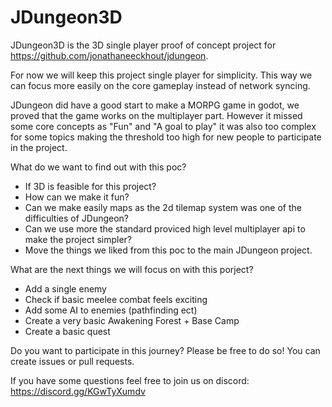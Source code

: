 # JDungeon3D

JDungeon3D is the 3D single player proof of concept project for https://github.com/jonathaneeckhout/jdungeon.

For now we will keep this project single player for simplicity. This way we can focus more easily on the core gameplay instead of network syncing.

JDungeon did have a good start to make a MORPG game in godot, we proved that the game works on the multiplayer part. However it missed some core concepts as "Fun" and "A goal to play" it was also too complex for some topics making the threshold too high for new people to participate in the project.

What do we want to find out with this poc?
- If 3D is feasible for this project?
- How can we make it fun?
- Can we make easily maps as the 2d tilemap system was one of the difficulties of JDungeon?
- Can we use more the standard proviced high level multiplayer api to make the project simpler?
- Move the things we liked from this poc to the main JDungeon project. 

What are the next things we will focus on with this porject?
- Add a single enemy
- Check if basic meelee combat feels exciting
- Add some AI to enemies (pathfinding ect)
- Create a very basic Awakening Forest + Base Camp
- Create a basic quest


Do you want to participate in this journey? Please be free to do so! You can create issues or pull requests.

If you have some questions feel free to join us on discord:
https://discord.gg/KGwTyXumdv 

